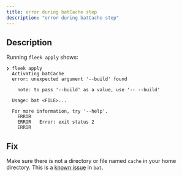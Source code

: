 ```yaml
---
title: error during batCache step
description: "error during batCache step"
---
```


## Description

Running `fleek apply` shows:

```
❯ fleek apply
  Activating batCache
  error: unexpected argument '--build' found
  
    note: to pass '--build' as a value, use '-- --build'
  
  Usage: bat <FILE>...
  
  For more information, try '--help'.
    ERROR
    ERROR   Error: exit status 2
    ERROR
```

## Fix

Make sure there is not a directory or file named `cache` in your home directory. This is a [known issue](https://github.com/sharkdp/bat/issues/1726) in `bat`.
